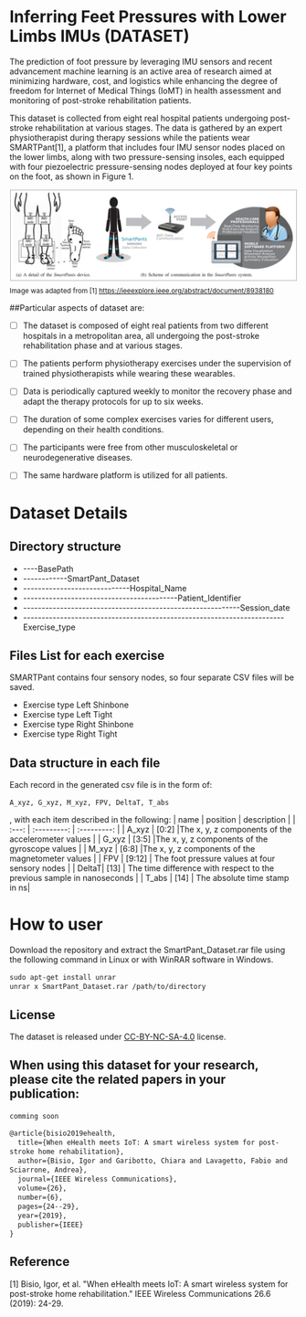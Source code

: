 # Inferring Feet Pressures with Lower Limbs IMUs (DATASET)

The prediction of foot pressure by leveraging IMU sensors and recent advancement machine learning is an active area of research aimed at minimizing hardware, cost, and 
logistics while enhancing the degree of freedom for Internet of Medical Things (IoMT) in health assessment and monitoring 
of post-stroke rehabilitation patients.

This dataset is collected from eight real hospital patients undergoing post-stroke rehabilitation at various stages. 
The data is gathered by an expert physiotherapist during therapy sessions while the patients wear SMARTPant[1], a platform
that includes four IMU sensor nodes placed on the lower limbs, along with two pressure-sensing insoles, each equipped with
four piezoelectric pressure-sensing nodes deployed at four key points on the foot, as shown in Figure 1.


![Alt text](SmartPant.png)
<sub> Image was adapted from [1] 
https://ieeexplore.ieee.org/abstract/document/8938180 </sub>

##Particular aspects of dataset are:

* [ ] The dataset is composed of eight real patients from two different hospitals in a metropolitan area, all undergoing the post-stroke rehabilitation phase and at various stages.
* [ ] The patients perform physiotherapy exercises under the supervision of trained physiotherapists while wearing these wearables.
* [ ] Data is periodically captured weekly to monitor the recovery phase and adapt the therapy protocols for up to six weeks.
* [ ] The duration of some complex exercises varies for different users, depending on their health conditions.  
* [ ] The participants were free from other musculoskeletal or neurodegenerative diseases.
* [ ] The same hardware platform is utilized for all patients.



# Dataset Details

## Directory structure

* ----BasePath
* ------------SmartPant_Dataset
* -----------------------------Hospital_Name
* ------------------------------------------Patient_Identifier
* -----------------------------------------------------------Session_date
* -----------------------------------------------------------------------Exercise_type										   

## Files List for each exercise
SMARTPant contains four sensory nodes, so four separate CSV files will be saved. 
* Exercise type Left Shinbone
* Exercise type Left Tight
* Exercise type Right Shinbone
* Exercise type Right Tight

## Data structure in each file

Each record in the generated csv file is in the form of:
```
A_xyz, G_xyz, M_xyz, FPV, DeltaT, T_abs
```
, with each item described in the following:
| name  | position | description | 
| :---: | :---------: | :---------: |
| A_xyz | [0:2] |The x, y, z components of the accelerometer values |
| G_xyz | [3:5] |The x, y, z components of the gyroscope values |
| M_xyz | [6:8] |The x, y, z components of the magnetometer values |
| FPV   | [9:12] | The foot pressure values at four sensory nodes |
| DeltaT| [13] | The time difference with respect to the previous sample in nanoseconds |
| T_abs | [14] | The absolute time stamp in ns| 

# How to user
Download the repository and extract the SmartPant_Dataset.rar file using the following command in Linux or with WinRAR software in Windows.

```
sudo apt-get install unrar
unrar x SmartPant_Dataset.rar /path/to/directory 
```

## License
The dataset is released under [CC-BY-NC-SA-4.0](https://creativecommons.org/licenses/by-nc-sa/4.0/) license.

## When using this dataset for your research, please cite the related papers in your publication:
```
comming soon
```
```
@article{bisio2019ehealth,
  title={When eHealth meets IoT: A smart wireless system for post-stroke home rehabilitation},
  author={Bisio, Igor and Garibotto, Chiara and Lavagetto, Fabio and Sciarrone, Andrea},
  journal={IEEE Wireless Communications},
  volume={26},
  number={6},
  pages={24--29},
  year={2019},
  publisher={IEEE}
}
```
## Reference 
[1] Bisio, Igor, et al. "When eHealth meets IoT: A smart wireless system for post-stroke 
home rehabilitation." IEEE Wireless Communications 26.6 (2019): 24-29.
